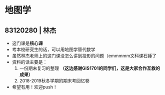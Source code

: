 # 地图学  
## 83120280 | 林杰  
- 这门课是**核心课**  
- 考本校研究生的话，可以用地图学替代数学  
- 虽然林杰老师上的这门课没怎么讲到投影的问题（emmmmm文科课石锤了  
- 资料的话主要是：  
  1. 一份期末复习的整理 **（这边感谢GIS1701的同学们，这是大家合作互救的成果）**  
  2. 2018-2019秋冬学期的期末考回忆卷  
- 希望有用！欢迎push！
